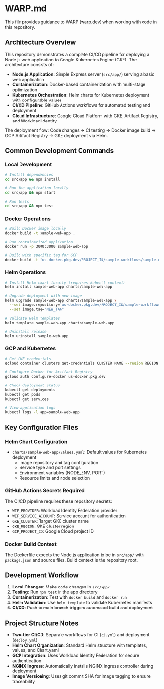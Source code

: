 # WARP.md

This file provides guidance to WARP (warp.dev) when working with code in this repository.

## Architecture Overview

This repository demonstrates a complete CI/CD pipeline for deploying a Node.js web application to Google Kubernetes Engine (GKE). The architecture consists of:

- **Node.js Application**: Simple Express server (`src/app/`) serving a basic web application
- **Containerization**: Docker-based containerization with multi-stage optimization 
- **Kubernetes Orchestration**: Helm charts for Kubernetes deployment with configurable values
- **CI/CD Pipeline**: GitHub Actions workflows for automated testing and deployment
- **Cloud Infrastructure**: Google Cloud Platform with GKE, Artifact Registry, and Workload Identity

The deployment flow: Code changes → CI testing → Docker image build → GCP Artifact Registry → GKE deployment via Helm.

## Common Development Commands

### Local Development
```bash
# Install dependencies
cd src/app && npm install

# Run the application locally
cd src/app && npm start

# Run tests
cd src/app && npm test
```

### Docker Operations
```bash
# Build Docker image locally
docker build -t sample-web-app .

# Run containerized application
docker run -p 3000:3000 sample-web-app

# Build with specific tag for GCP
docker build -t "us-docker.pkg.dev/PROJECT_ID/sample-workflows/sample-web-app:TAG" .
```

### Helm Operations
```bash
# Install Helm chart locally (requires kubectl context)
helm install sample-web-app charts/sample-web-app

# Upgrade deployment with new image
helm upgrade sample-web-app charts/sample-web-app \
  --set image.repository="us-docker.pkg.dev/PROJECT_ID/sample-workflows/sample-web-app" \
  --set image.tag="NEW_TAG"

# Validate Helm templates
helm template sample-web-app charts/sample-web-app

# Uninstall release
helm uninstall sample-web-app
```

### GCP and Kubernetes
```bash
# Get GKE credentials
gcloud container clusters get-credentials CLUSTER_NAME --region REGION

# Configure Docker for Artifact Registry
gcloud auth configure-docker us-docker.pkg.dev

# Check deployment status
kubectl get deployments
kubectl get pods
kubectl get services

# View application logs
kubectl logs -l app=sample-web-app
```

## Key Configuration Files

### Helm Chart Configuration
- `charts/sample-web-app/values.yaml`: Default values for Kubernetes deployment
  - Image repository and tag configuration
  - Service type and port settings
  - Environment variables (NODE_ENV, PORT)
  - Resource limits and node selection

### GitHub Actions Secrets Required
The CI/CD pipeline requires these repository secrets:
- `WIF_PROVIDER`: Workload Identity Federation provider
- `WIF_SERVICE_ACCOUNT`: Service account for authentication
- `GKE_CLUSTER`: Target GKE cluster name
- `GKE_REGION`: GKE cluster region
- `GCP_PROJECT_ID`: Google Cloud project ID

### Docker Build Context
The Dockerfile expects the Node.js application to be in `src/app/` with `package.json` and source files. Build context is the repository root.

## Development Workflow

1. **Local Changes**: Make code changes in `src/app/`
2. **Testing**: Run `npm test` in the app directory 
3. **Containerization**: Test with `docker build` and `docker run`
4. **Helm Validation**: Use `helm template` to validate Kubernetes manifests
5. **CI/CD**: Push to main branch triggers automated build and deployment

## Project Structure Notes

- **Two-tier CI/CD**: Separate workflows for CI (`ci.yml`) and deployment (`deploy.yml`)
- **Helm Chart Organization**: Standard Helm structure with templates, values, and Chart.yaml
- **GCP Integration**: Uses Workload Identity Federation for secure authentication
- **NGINX Ingress**: Automatically installs NGINX ingress controller during deployment
- **Image Versioning**: Uses git commit SHA for image tagging to ensure traceability